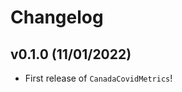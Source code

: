 # Changelog

<!--next-version-placeholder-->

## v0.1.0 (11/01/2022)

- First release of `CanadaCovidMetrics`!